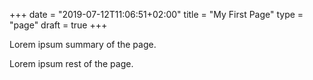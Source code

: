 +++
date = "2019-07-12T11:06:51+02:00"
title = "My First Page"
type = "page"
draft = true
+++

Lorem ipsum summary of the page.
<!--more-->
Lorem ipsum rest of the page.